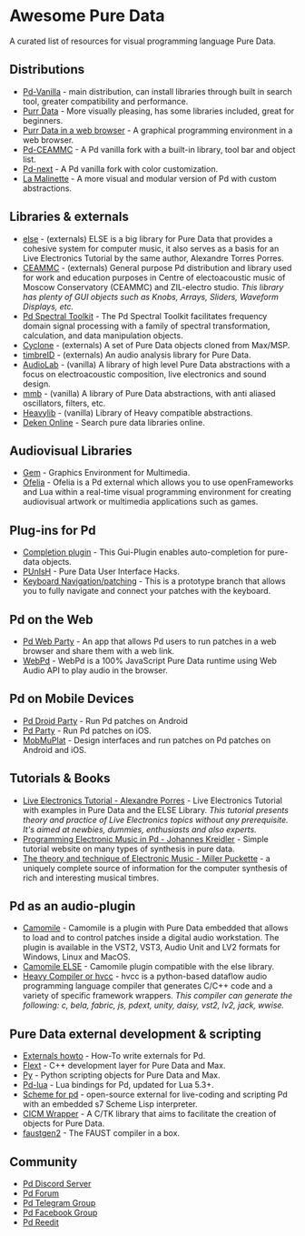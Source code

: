 # Awesome Pure Data
A curated list of resources for visual programming language Pure Data.

## Distributions
- [Pd-Vanilla](http://msp.ucsd.edu/software.html) - main distribution, can install libraries through built in search tool, greater compatibility and performance.
- [Purr Data](https://www.purrdata.net/) - More visually pleasing, has some libraries included, great for beginners.
- [Purr Data in a web browser](https://purrdata.glitch.me/) - A graphical programming environment in a web browser.
- [Pd-CEAMMC](https://github.com/uliss/pure-data/releases) - A Pd vanilla fork with a built-in library, tool bar and object list.
- [Pd-next](https://github.com/sebshader/pdnext/releases/) - A Pd vanilla fork with color customization.
- [La Malinette](http://malinette.info/en/?) - A more visual and modular version of Pd with custom abstractions.

## Libraries & externals
- [else](https://github.com/porres/pd-else) - (externals) ELSE is a big library for Pure Data that provides a cohesive system for computer music, it also serves as a basis for an Live Electronics Tutorial by the same author, Alexandre Torres Porres.
- [CEAMMC](https://github.com/uliss/pure-data/releases) - (externals) General purpose Pd distribution and library used for work and education purposes in Centre of electoacoustic music of Moscow Conservatory (CEAMMC) and ZIL-electro studio. *This library has plenty of GUI objects such as Knobs, Arrays, Sliders, Waveform Displays, etc.*
- [Pd Spectral Toolkit](http://www.cooperbaker.com/home/code/pd%20spectral%20toolkit/) - The Pd Spectral Toolkit facilitates frequency domain signal processing with a family of spectral transformation, calculation, and data manipulation objects.
- [Cyclone](https://github.com/porres/pd-cyclone) - (externals) A set of Pure Data objects cloned from Max/MSP.
- [timbreID](https://github.com/wbrent/timbreID) - (externals)  An audio analysis library for Pure Data.
- [AudioLab](https://github.com/solipd/AudioLab) - (vanilla) A library of high level Pure Data abstractions with a focus on electroacoustic composition, live electronics and sound design.
- [mmb](https://github.com/dotmmb/mmb) - (vanilla) A library of Pure Data abstractions, with anti aliased oscillators, filters, etc.
- [Heavylib](https://github.com/enzienaudio/heavylib) - (vanilla) Library of Heavy compatible abstractions.
- [Deken Online](https://deken.puredata.info/) - Search pure data libraries online.

## Audiovisual Libraries
- [Gem](https://github.com/umlaeute/Gem) - Graphics Environment for Multimedia.
- [Ofelia](https://github.com/cuinjune/Ofelia) - Ofelia is a Pd external which allows you to use openFrameworks and Lua within a real-time visual programming environment for creating audiovisual artwork or multimedia applications such as games.

## Plug-ins for Pd
- [Completion plugin](https://github.com/HenriAugusto/completion-plugin) - This Gui-Plugin enables auto-completion for pure-data objects.
- [PUnIsH](https://git.iem.at/pd/punish) - Pure Data User Interface Hacks.
- [Keyboard Navigation/patching](https://github.com/pure-data/pure-data/pull/869) - This is a prototype branch that allows you to fully navigate and connect your patches with the keyboard.

## Pd on the Web
- [Pd Web Party](https://github.com/cuinjune/PdWebParty) - An app that allows Pd users to run patches in a web browser and share them with a web link.
- [WebPd](https://github.com/sebpiq/WebPd) - WebPd is a 100% JavaScript Pure Data runtime using Web Audio API to play audio in the browser.

## Pd on Mobile Devices
- [Pd Droid Party](https://droidparty.net/) - Run Pd patches on Android
- [Pd Party](http://danomatika.com/code/pdparty) - Run Pd patches on iOS.
- [MobMuPlat](https://danieliglesia.com/mobmuplat/) - Design interfaces and run patches on Pd patches on Android and iOS.

## Tutorials & Books
- [Live Electronics Tutorial - Alexandre Porres](https://github.com/porres/Live-Electronics-Tutorial) -  Live Electronics Tutorial with examples in Pure Data and the ELSE Library.
*This tutorial presents theory and practice of Live Electronics topics without any prerequisite. It's aimed at newbies, dummies, enthusiasts and also experts.*
- [Programming Electronic Music in Pd - Johannes Kreidler](http://pd-tutorial.com/) - Simple tutorial website on many types of synthesis in pure data.
- [The theory and technique of Electronic Music - Miller Puckette](http://msp.ucsd.edu/techniques.htm) - a uniquely complete source of information for the computer synthesis of rich and interesting musical timbres.

## Pd as an audio-plugin
- [Camomile](https://github.com/pierreguillot/Camomile/releases) - Camomile is a plugin with Pure Data embedded that allows to load and to control patches inside a digital audio workstation. The plugin is available in the VST2, VST3, Audio Unit and LV2 formats for Windows, Linux and MacOS.
- [Camomile ELSE](https://github.com/porres/Camomile-ELSE/releases) - Camomile plugin compatible with the else library.
- [Heavy Compiler or hvcc](https://github.com/Wasted-Audio/hvcc) - hvcc is a python-based dataflow audio programming language compiler that generates C/C++ code and a variety of specific framework wrappers.
*This compiler can generate the following: c, bela, fabric, js, pdext, unity, daisy, vst2, lv2, jack, wwise.*

## Pure Data external development & scripting
- [Externals howto](https://github.com/pure-data/externals-howto) -  How-To write externals for Pd.
- [Flext](https://github.com/grrrr/flext) - C++ development layer for Pure Data and Max.
- [Py](https://github.com/grrrr/py) - Python scripting objects for Pure Data and Max.
- [Pd-lua](https://github.com/agraef/pd-lua) - Lua bindings for Pd, updated for Lua 5.3+.
- [Scheme for pd](https://github.com/iainctduncan/scheme-for-pd) - open-source external for live-coding and scripting Pd with an embedded s7 Scheme Lisp interpreter.
- [CICM Wrapper](https://github.com/CICM/CicmWrapper) -  A C/TK library that aims to facilitate the creation of objects for Pure Data.
- [faustgen2](https://github.com/agraef/pd-faustgen) -  The FAUST compiler in a box.


## Community
- [Pd Discord Server](https://discord.gg/aNd8RrT)
- [Pd Forum](https://forum.pdpatchrepo.info/)
- [Pd Telegram Group](https://telegram.me/puredata)
- [Pd Facebook Group](https://www.facebook.com/groups/puredata)
- [Pd Reedit](https://www.reddit.com/r/puredata/)
